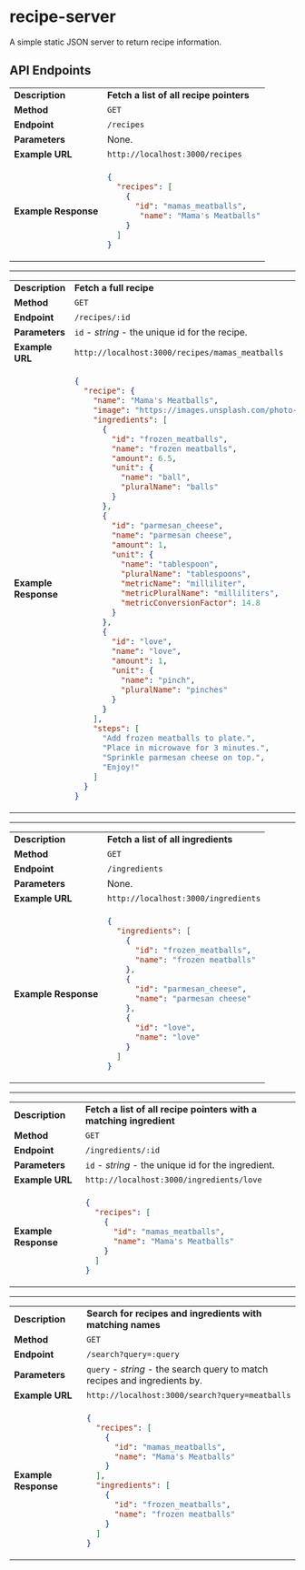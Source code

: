 # recipe-server

A simple static JSON server to return recipe information.

## API Endpoints

<table>
<tr>
<td><b>Description</b></td>
<td><b>Fetch a list of all recipe pointers</b></td>
</tr>
<tr>
  <td><b>Method</b></td>
  <td><code>GET</code></td>
</tr>
<tr>
  <td><b>Endpoint</b></td>
  <td><code>/recipes</code></td>
</tr>
<tr>
  <td><b>Parameters</b></td>
  <td>None.</td>
</tr>
<tr>
  <td><b>Example URL</b></td>
  <td><code>http://localhost:3000/recipes</code></td>
</tr>
<tr>
  <td><b>Example Response</b></td>
  <td>

```json
{
  "recipes": [
    {
      "id": "mamas_meatballs",
       "name": "Mama's Meatballs"
    }
  ]
}
```

  </td>
</tr>
</table>

-----

<table>
<tr>
<td><b>Description</b></td>
<td><b>Fetch a full recipe</b></td>
</tr>
<tr>
  <td><b>Method</b></td>
  <td><code>GET</code></td>
</tr>
<tr>
  <td><b>Endpoint</b></td>
  <td><code>/recipes/:id</code></td>
</tr>
<tr>
  <td><b>Parameters</b></td>
  <td>
    <code>id</code> - <i>string</i> - the unique id for the recipe.
  </td>
</tr>
<tr>
  <td><b>Example URL</b></td>
  <td><code>http://localhost:3000/recipes/mamas_meatballs</code></td>
</tr>
<tr>
  <td><b>Example Response</b></td>
  <td>

```json
{
  "recipe": {
    "name": "Mama's Meatballs",
    "image": "https://images.unsplash.com/photo-1586955080976-3854194bf139",
    "ingredients": [
      {
        "id": "frozen_meatballs",
        "name": "frozen meatballs",
        "amount": 6.5,
        "unit": {
          "name": "ball",
          "pluralName": "balls"
        }
      },
      {
        "id": "parmesan_cheese",
        "name": "parmesan cheese",
        "amount": 1,
        "unit": {
          "name": "tablespoon",
          "pluralName": "tablespoons",
          "metricName": "milliliter",
          "metricPluralName": "milliliters",
          "metricConversionFactor": 14.8
        }
      },
      {
        "id": "love",
        "name": "love",
        "amount": 1,
        "unit": {
          "name": "pinch",
          "pluralName": "pinches"
        }
      }
    ],
    "steps": [
      "Add frozen meatballs to plate.",
      "Place in microwave for 3 minutes.",
      "Sprinkle parmesan cheese on top.",
      "Enjoy!"
    ]
  }
}
```

  </td>
</tr>
</table>

-----

<table>
<tr>
<td><b>Description</b></td>
<td><b>Fetch a list of all ingredients</b></td>
</tr>
<tr>
  <td><b>Method</b></td>
  <td><code>GET</code></td>
</tr>
<tr>
  <td><b>Endpoint</b></td>
  <td><code>/ingredients</code></td>
</tr>
<tr>
  <td><b>Parameters</b></td>
  <td>None.</td>
</tr>
<tr>
  <td><b>Example URL</b></td>
  <td><code>http://localhost:3000/ingredients</code></td>
</tr>
<tr>
  <td><b>Example Response</b></td>
  <td>

```json
{
  "ingredients": [
    {
      "id": "frozen_meatballs",
      "name": "frozen meatballs"
    },
    {
      "id": "parmesan_cheese",
      "name": "parmesan cheese"
    },
    {
      "id": "love",
      "name": "love"
    }
  ]
}
```

  </td>
</tr>
</table>

-----

<table>
<tr>
<td><b>Description</b></td>
<td><b>Fetch a list of all recipe pointers with a matching ingredient</b></td>
</tr>
<tr>
  <td><b>Method</b></td>
  <td><code>GET</code></td>
</tr>
<tr>
  <td><b>Endpoint</b></td>
  <td><code>/ingredients/:id</code></td>
</tr>
<tr>
  <td><b>Parameters</b></td>
  <td>
    <code>id</code> - <i>string</i> - the unique id for the ingredient.
  </td>
</tr>
<tr>
  <td><b>Example URL</b></td>
  <td><code>http://localhost:3000/ingredients/love</code></td>
</tr>
<tr>
  <td><b>Example Response</b></td>
  <td>

```json
{
  "recipes": [
    {
      "id": "mamas_meatballs",
      "name": "Mama's Meatballs"
    }
  ]
}
```

  </td>
</tr>
</table>

-----

<table>
<tr>
<td><b>Description</b></td>
<td><b>Search for recipes and ingredients with matching names</b></td>
</tr>
<tr>
  <td><b>Method</b></td>
  <td><code>GET</code></td>
</tr>
<tr>
  <td><b>Endpoint</b></td>
  <td><code>/search?query=:query</code></td>
</tr>
<tr>
  <td><b>Parameters</b></td>
  <td>
    <code>query</code> - <i>string</i> - the search query to match recipes and ingredients by.
  </td>
</tr>
<tr>
  <td><b>Example URL</b></td>
  <td><code>http://localhost:3000/search?query=meatballs</code></td>
</tr>
<tr>
  <td><b>Example Response</b></td>
  <td>

```json
{
  "recipes": [
    {
      "id": "mamas_meatballs",
      "name": "Mama's Meatballs"
    }
  ],
  "ingredients": [
    {
      "id": "frozen_meatballs",
      "name": "frozen meatballs"
    }
  ]
}
```

  </td>
</tr>
</table>
